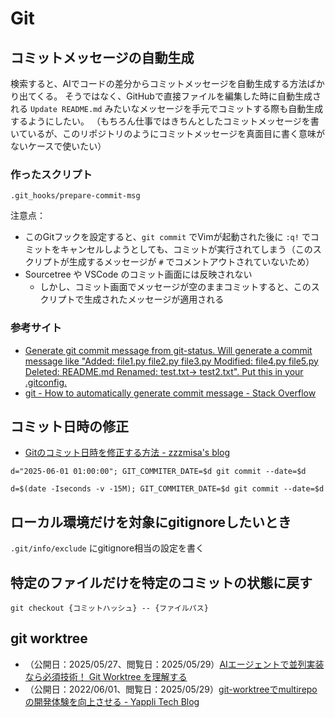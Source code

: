 # Git

## コミットメッセージの自動生成
検索すると、AIでコードの差分からコミットメッセージを自動生成する方法ばかり出てくる。
そうではなく、GitHubで直接ファイルを編集した時に自動生成される `Update README.md` みたいなメッセージを手元でコミットする際も自動生成するようにしたい。
（もちろん仕事ではきちんとしたコミットメッセージを書いているが、このリポジトリのようにコミットメッセージを真面目に書く意味がないケースで使いたい）

### 作ったスクリプト
`.git_hooks/prepare-commit-msg`

注意点：

- このGitフックを設定すると、`git commit` でVimが起動された後に `:q!` でコミットをキャンセルしようとしても、コミットが実行されてしまう（このスクリプトが生成するメッセージが `#` でコメントアウトされていないため）
- Sourcetree や VSCode のコミット画面には反映されない
    - しかし、コミット画面でメッセージが空のままコミットすると、このスクリプトで生成されたメッセージが適用される

### 参考サイト
- [Generate git commit message from git\-status\. Will generate a commit message like "Added: file1\.py file2\.py file3\.py Modified: file4\.py file5\.py Deleted: README\.md Renamed: test\.txt\-> test2\.txt"\. Put this in your \.gitconfig\.](https://gist.github.com/erikw/654386d35ecfdb0354cd2b71763f19ae)
- [git \- How to automatically generate commit message \- Stack Overflow](https://stackoverflow.com/questions/35010953/how-to-automatically-generate-commit-message)


## コミット日時の修正
- [Gitのコミット日時を修正する方法 \- zzzmisa's blog](https://blog.zzzmisa.com/git_commit_date/)

```
d="2025-06-01 01:00:00"; GIT_COMMITER_DATE=$d git commit --date=$d

d=$(date -Iseconds -v -15M); GIT_COMMITER_DATE=$d git commit --date=$d
```

## ローカル環境だけを対象にgitignoreしたいとき
`.git/info/exclude` にgitignore相当の設定を書く


## 特定のファイルだけを特定のコミットの状態に戻す
`git checkout {コミットハッシュ} -- {ファイルパス}`


## git worktree
- （公開日：2025/05/27、閲覧日：2025/05/29）[AIエージェントで並列実装なら必須技術！ Git Worktree を理解する](https://zenn.dev/siu_issiki/articles/git_worktree)
- （公開日：2022/06/01、閲覧日：2025/05/29）[git\-worktreeでmultirepoの開発体験を向上させる \- Yappli Tech Blog](https://tech.yappli.io/entry/introduction-of-git-worktree)
